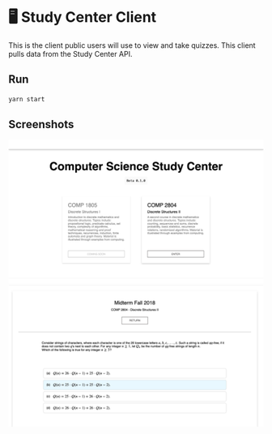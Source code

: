 # 🖥️ Study Center Client

This is the client public users will use to view and take quizzes. This client pulls data from the Study Center API.


## Run

```bash
yarn start
```

## Screenshots
<img src="/screenshot2.png"></img>
<br>
<img src="/screenshot1.png"></img>

